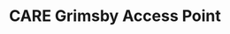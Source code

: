 ---
title: "CARE Grimsby Access Point"
url: /grimsby/care-grimsby-access-point/
shop: Gebrauchtwaren
---